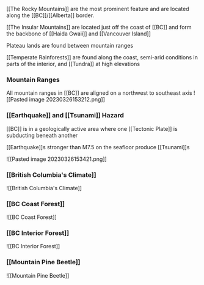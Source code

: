 [[The Rocky Mountains]] are the most prominent feature and are located along the [[BC]]/[[Alberta]] border.

[[The Insular Mountains]] are located just off the coast of [[BC]] and form the backbone of [[Haida Gwaii]] and [[Vancouver Island]]

Plateau lands are found between mountain ranges

[[Temperate Rainforests]] are found along the coast, semi-arid conditions in parts of the interior, and [[Tundra]] at high elevations

### Mountain Ranges
All mountain ranges in [[BC]] are aligned on a northwest to southeast axis
![[Pasted image 20230326153212.png]]

### [[Earthquake]] and [[Tsunami]] Hazard
[[BC]] is in a geologically active area where one [[Tectonic Plate]] is subducting beneath another

[[Earthquake]]s stronger than M7.5 on the seafloor produce [[Tsunami]]s

![[Pasted image 20230326153421.png]]

### [[British Columbia's Climate]]
![[British Columbia's Climate]]

### [[BC Coast Forest]]
![[BC Coast Forest]]

### [[BC Interior Forest]]
![[BC Interior Forest]]

### [[Mountain Pine Beetle]]
![[Mountain Pine Beetle]]